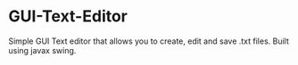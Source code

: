 # GUI-Text-Editor
Simple GUI Text editor that allows you to create, edit and save .txt files. Built using javax swing.
